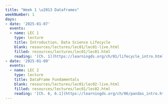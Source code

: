 ```yaml
---
title: "Week 1 \u2013 Dataframes"
weekNumber: 1
days:
- date: '2025-01-07'
  events:
  - name: LEC 1
    type: lecture
    title: Introduction, Data Science Lifecycle
    blank: resources/lectures/lec01/lec01-live.html
    filled: resources/lectures/lec01/lec01.html
    reading: '[Ch. 1](https://learningds.org/ch/01/lifecycle_intro.html)'
- date: '2025-01-09'
  events:
  - name: LEC 2
    type: lecture
    title: DataFrame Fundamentals
    blank: resources/lectures/lec01/lec02-live.html
    filled: resources/lectures/lec01/lec02.html
    reading: '[Ch. 6, 6.1](https://learningds.org/ch/06/pandas_intro.html)'
---
```

